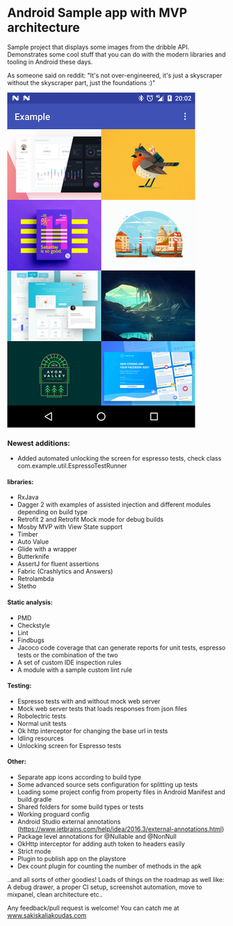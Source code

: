 # Android Sample app with MVP architecture

Sample project that displays some images from the dribble API.
Demonstrates some cool stuff that you can do with the modern libraries and tooling in Android these days.

As someone said on reddit: "It's not over-engineered, it's just a skyscraper without the skyscraper part, just the foundations :)"


![Demo Screenshot][1]

### Newest additions:
* Added automated unlocking the screen for espresso tests, check class com.example.util.EspressoTestRunner

#### libraries:
* RxJava
* Dagger 2 with examples of assisted injection and different modules depending on build type
* Retrofit 2 and Retrofit Mock mode for debug builds
* Mosby MVP with View State support
* Timber
* Auto Value
* Glide with a wrapper
* Butterknife
* AssertJ for fluent assertions
* Fabric (Crashlytics and Answers)
* Retrolambda
* Stetho

#### Static analysis:
* PMD
* Checkstyle
* Lint
* Findbugs
* Jacoco code coverage that can generate reports for unit tests, espresso tests or the combination of the two
* A set of custom IDE inspection rules
* A module with a sample custom lint rule

#### Testing:
* Espresso tests with and without mock web server
* Mock web server tests that loads responses from json files
* Robolectric tests
* Normal unit tests
* Ok http interceptor for changing the base url in tests
* Idling resources
* Unlocking screen for Espresso tests

#### Other:
* Separate app icons according to build type
* Some advanced source sets configuration for splitting up tests
* Loading some project config from property files in Android Manifest and build.gradle
* Shared folders for some build types or tests
* Working proguard config
* Android Studio external annotations (https://www.jetbrains.com/help/idea/2016.3/external-annotations.html)
* Package level annotations for @Nullable and @NonNull
* OkHttp interceptor for adding auth token to headers easily
* Strict mode
* Plugin to publish app on the playstore
* Dex count plugin for counting the number of methods in the apk

 ..and all sorts of other goodies!
 Loads of things on the roadmap as well like:
 A debug drawer, a proper CI setup, screenshot automation, move to mixpanel, clean architecture etc..

Any feedback/pull request is welcome!
You can catch me at www.sakiskaliakoudas.com


  [1]: ./art/screenshot.png
